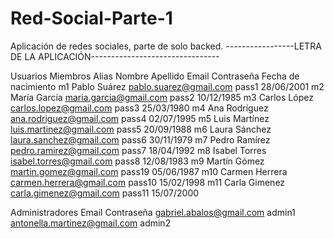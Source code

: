 # Red-Social-Parte-1
Aplicación de redes sociales, parte de solo backed.
-----------------LETRA DE LA APLICACIÓN--------------------------------

Usuarios
Miembros
Alias
Nombre
Apellido
Email
Contraseña
Fecha de nacimiento
m1
Pablo
Suárez
pablo.suarez@gmail.com
pass1
28/06/2001
m2
María
García
maria.garcia@gmail.com
pass2
10/12/1985 
m3
Carlos
López
carlos.lopez@gmail.com
pass3
25/03/1980
m4
Ana
Rodríguez
ana.rodriguez@gmail.com
pass4
02/07/1995
m5
Luis
Martínez
luis.martinez@gmail.com
pass5
20/09/1988
m6
Laura
Sánchez
laura.sanchez@gmail.com 
pass6
30/11/1979
m7
Pedro
Ramírez
pedro.ramirez@gmail.com 
pass7
18/04/1992
m8
Isabel
Torres
isabel.torres@gmail.com
pass8
12/08/1983
m9
Martín
Gómez
martin.gomez@gmail.com
pass19
05/06/1987 
m10
Carmen
Herrera
carmen.herrera@gmail.com
pass10
15/02/1998
m11
Carla
Gimenez
carla.gimenez@gmail.com
pass11
15/07/2000

Administradores
Email
Contraseña
gabriel.abalos@gmail.com
admin1
antonella.martinez@gmail.com
admin2

